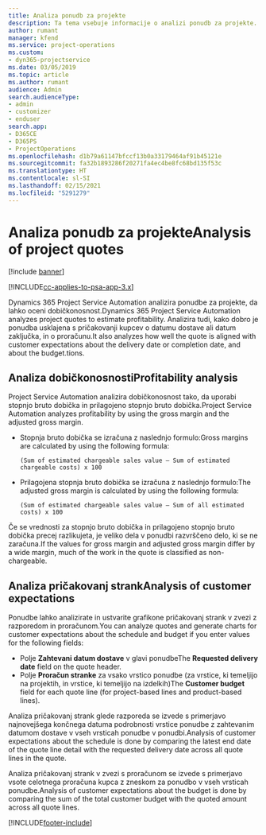 ```yaml
---
title: Analiza ponudb za projekte
description: Ta tema vsebuje informacije o analizi ponudb za projekte.
author: rumant
manager: kfend
ms.service: project-operations
ms.custom:
- dyn365-projectservice
ms.date: 03/05/2019
ms.topic: article
ms.author: rumant
audience: Admin
search.audienceType:
- admin
- customizer
- enduser
search.app:
- D365CE
- D365PS
- ProjectOperations
ms.openlocfilehash: d1b79a61147bfccf13b0a33179464af91b45121e
ms.sourcegitcommit: fa32b1893286f20271fa4ec4be8fc68bd135f53c
ms.translationtype: HT
ms.contentlocale: sl-SI
ms.lasthandoff: 02/15/2021
ms.locfileid: "5291279"
---
```

# <a name="analysis-of-project-quotes"></a><span data-ttu-id="7fb06-103">Analiza ponudb za projekte</span><span class="sxs-lookup"><span data-stu-id="7fb06-103">Analysis of project quotes</span></span>

[!include [banner](../includes/psa-now-project-operations.md)]

[!INCLUDE[cc-applies-to-psa-app-3.x](../includes/cc-applies-to-psa-app-3x.md)]

<span data-ttu-id="7fb06-104">Dynamics 365 Project Service Automation analizira ponudbe za projekte, da lahko oceni dobičkonosnost.</span><span class="sxs-lookup"><span data-stu-id="7fb06-104">Dynamics 365 Project Service Automation analyzes project quotes to estimate profitability.</span></span> <span data-ttu-id="7fb06-105">Analizira tudi, kako dobro je ponudba usklajena s pričakovanji kupcev o datumu dostave ali datum zaključka, in o proračunu.</span><span class="sxs-lookup"><span data-stu-id="7fb06-105">It also analyzes how well the quote is aligned with customer expectations about the delivery date or completion date, and about the budget.tions.</span></span>

## <a name="profitability-analysis"></a><span data-ttu-id="7fb06-106">Analiza dobičkonosnosti</span><span class="sxs-lookup"><span data-stu-id="7fb06-106">Profitability analysis</span></span>

<span data-ttu-id="7fb06-107">Project Service Automation analizira dobičkonosnost tako, da uporabi stopnjo bruto dobička in prilagojeno stopnjo bruto dobička.</span><span class="sxs-lookup"><span data-stu-id="7fb06-107">Project Service Automation analyzes profitability by using the gross margin and the adjusted gross margin.</span></span>

- <span data-ttu-id="7fb06-108">Stopnja bruto dobička se izračuna z naslednjo formulo:</span><span class="sxs-lookup"><span data-stu-id="7fb06-108">Gross margins are calculated by using the following formula:</span></span>

  `
    (Sum of estimated chargeable sales value – Sum of estimated chargeable costs) x 100
  `
- <span data-ttu-id="7fb06-109">Prilagojena stopnja bruto dobička se izračuna z naslednjo formulo:</span><span class="sxs-lookup"><span data-stu-id="7fb06-109">The adjusted gross margin is calculated by using the following formula:</span></span>

  `
    (Sum of estimated chargeable sales value – Sum of all estimated costs) x 100
  `

<span data-ttu-id="7fb06-110">Če se vrednosti za stopnjo bruto dobička in prilagojeno stopnjo bruto dobička precej razlikujeta, je veliko dela v ponudbi razvrščeno delo, ki se ne zaračuna.</span><span class="sxs-lookup"><span data-stu-id="7fb06-110">If the values for gross margin and adjusted gross margin differ by a wide margin, much of the work in the quote is classified as non-chargeable.</span></span>

## <a name="analysis-of-customer-expectations"></a><span data-ttu-id="7fb06-111">Analiza pričakovanj strank</span><span class="sxs-lookup"><span data-stu-id="7fb06-111">Analysis of customer expectations</span></span>

<span data-ttu-id="7fb06-112">Ponudbe lahko analizirate in ustvarite grafikone pričakovanj strank v zvezi z razporedom in proračunom.</span><span class="sxs-lookup"><span data-stu-id="7fb06-112">You can analyze quotes and generate charts for customer expectations about the schedule and budget if you enter values for the following fields:</span></span>

- <span data-ttu-id="7fb06-113">Polje **Zahtevani datum dostave** v glavi ponudbe</span><span class="sxs-lookup"><span data-stu-id="7fb06-113">The **Requested delivery date** field on the quote header.</span></span>
- <span data-ttu-id="7fb06-114">Polje **Proračun stranke** za vsako vrstico ponudbe (za vrstice, ki temeljijo na projektih, in vrstice, ki temeljijo na izdelkih)</span><span class="sxs-lookup"><span data-stu-id="7fb06-114">The **Customer budget** field for each quote line (for project-based lines and product-based lines).</span></span>

<span data-ttu-id="7fb06-115">Analiza pričakovanj strank glede razporeda se izvede s primerjavo najnovejšega končnega datuma podrobnosti vrstice ponudbe z zahtevanim datumom dostave v vseh vrsticah ponudbe v ponudbi.</span><span class="sxs-lookup"><span data-stu-id="7fb06-115">Analysis of customer expectations about the schedule is done by comparing the latest end date of the quote line detail with the requested delivery date across all quote lines in the quote.</span></span>

<span data-ttu-id="7fb06-116">Analiza pričakovanj strank v zvezi s proračunom se izvede s primerjavo vsote celotnega proračuna kupca z zneskom za ponudbo v vseh vrsticah ponudbe.</span><span class="sxs-lookup"><span data-stu-id="7fb06-116">Analysis of customer expectations about the budget is done by comparing the sum of the total customer budget with the quoted amount across all quote lines.</span></span>


[!INCLUDE[footer-include](../includes/footer-banner.md)]
